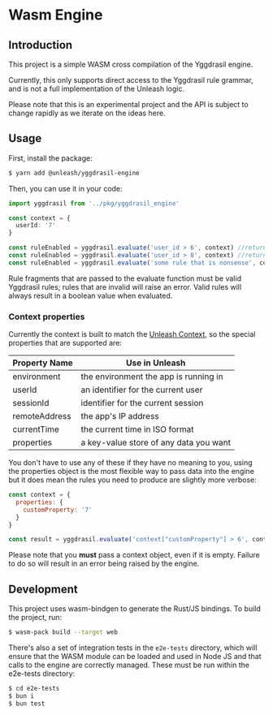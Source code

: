 # Wasm Engine

## Introduction

This project is a simple WASM cross compilation of the Yggdrasil engine.

Currently, this only supports direct access to the Yggdrasil rule grammar, and is not a full implementation of the Unleash logic.

Please note that this is an experimental project and the API is subject to change rapidly as we iterate on the ideas here.

## Usage

First, install the package:

```sh
$ yarn add @unleash/yggdrasil-engine
```

Then, you can use it in your code:

```ts
import yggdrasil from '../pkg/yggdrasil_engine'

const context = {
  userId: '7'
}

const ruleEnabled = yggdrasil.evaluate('user_id > 6', context) //returns true
const ruleEnabled = yggdrasil.evaluate('user_id > 8', context) //returns false
const ruleEnabled = yggdrasil.evaluate('some rule that is nonsense', context) //raises an error
```

Rule fragments that are passed to the evaluate function must be valid Yggdrasil rules; rules that are invalid will raise an error. Valid rules will always result in a boolean value when evaluated.

### Context properties

Currently the context is built to match the [Unleash Context](https://docs.getunleash.io/reference/unleash-context),
so the special properties that are supported are:

| Property Name | Use in Unleash                         |
| ------------- | -------------------------------------- |
| environment   | the environment the app is running in  |
| userId        | an identifier for the current user     |
| sessionId     | identifier for the current session     |
| remoteAddress | the app's IP address                   |
| currentTime   | the current time in ISO format         |
| properties    | a key-value store of any data you want |

You don't have to use any of these if they have no meaning to you, using the properties object is the most flexible way to pass data into the engine but it does mean the rules you need to produce are slightly more verbose:

```js
const context = {
  properties: {
    customProperty: '7'
  }
}

const result = yggdrasil.evaluate('context["customProperty"] > 6', context) // matches the "customProperty" field on the context and returns true
```

Please note that you **must** pass a context object, even if it is empty. Failure to do so will result in an error being raised by the engine.

## Development

This project uses wasm-bindgen to generate the Rust/JS bindings. To build the
project, run:

```sh
$ wasm-pack build --target web
```

There's also a set of integration tests in the `e2e-tests` directory, which will ensure that the WASM module can be loaded and used in Node JS and that calls to the engine are correctly managed. These must be run within the e2e-tests directory:

```sh
$ cd e2e-tests
$ bun i
$ bun test
```
